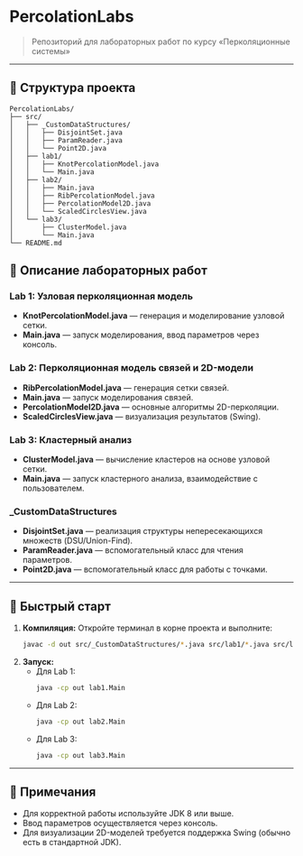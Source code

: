 


# PercolationLabs

> Репозиторий для лабораторных работ по курсу «Перколяционные системы»

---

## 📁 Структура проекта

```
PercolationLabs/
├── src/
│   ├── _CustomDataStructures/
│   │   ├── DisjointSet.java
│   │   ├── ParamReader.java
│   │   └── Point2D.java
│   ├── lab1/
│   │   ├── KnotPercolationModel.java
│   │   └── Main.java
│   ├── lab2/
│   │   ├── Main.java
│   │   ├── RibPercolationModel.java
│   │   ├── PercolationModel2D.java
│   │   └── ScaledCirclesView.java
│   └── lab3/
│       ├── ClusterModel.java
│       └── Main.java
└── README.md
```

## 🧪 Описание лабораторных работ

### Lab 1: Узловая перколяционная модель
- **KnotPercolationModel.java** — генерация и моделирование узловой сетки.
- **Main.java** — запуск моделирования, ввод параметров через консоль.

### Lab 2: Перколяционная модель связей и 2D-модели
- **RibPercolationModel.java** — генерация сетки связей.
- **Main.java** — запуск моделирования связей.
- **PercolationModel2D.java** — основные алгоритмы 2D-перколяции.
- **ScaledCirclesView.java** — визуализация результатов (Swing).

### Lab 3: Кластерный анализ
- **ClusterModel.java** — вычисление кластеров на основе узловой сетки.
- **Main.java** — запуск кластерного анализа, взаимодействие с пользователем.

### _CustomDataStructures
- **DisjointSet.java** — реализация структуры непересекающихся множеств (DSU/Union-Find).
- **ParamReader.java** — вспомогательный класс для чтения параметров.
- **Point2D.java** — вспомогательный класс для работы с точками.

---

## 🚀 Быстрый старт

1. **Компиляция:**
   Откройте терминал в корне проекта и выполните:
   ```sh
   javac -d out src/_CustomDataStructures/*.java src/lab1/*.java src/lab2/*.java src/lab3/*.java
   ```
2. **Запуск:**
   - Для Lab 1:
     ```sh
     java -cp out lab1.Main
     ```
   - Для Lab 2:
     ```sh
     java -cp out lab2.Main
     ```
   - Для Lab 3:
     ```sh
     java -cp out lab3.Main
     ```

---

## 📝 Примечания
- Для корректной работы используйте JDK 8 или выше.
- Ввод параметров осуществляется через консоль.
- Для визуализации 2D-моделей требуется поддержка Swing (обычно есть в стандартной JDK).

